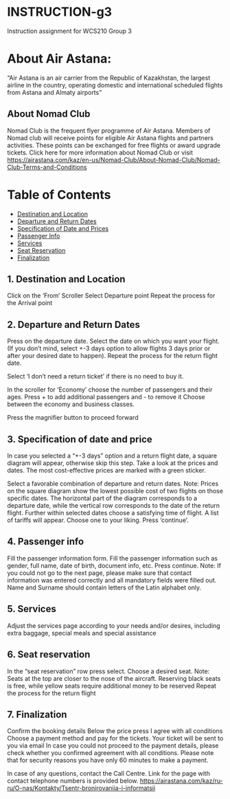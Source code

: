 # INSTRUCTION-g3
Instruction assignment for WCS210 Group 3

# About Air Astana:
“Air Astana is an air carrier from the Republic of Kazakhstan, the largest airline in the country, operating domestic and international scheduled flights from Astana and Almaty airports”

## About Nomad Club 
Nomad Club is the frequent flyer programme of Air Astana. Members of Nomad club will receive points for eligible Air Astana flights and partners activities. These points can be exchanged for free flights or award upgrade tickets.
Click here for more information about Nomad Club or visit https://airastana.com/kaz/en-us/Nomad-Club/About-Nomad-Club/Nomad-Club-Terms-and-Conditions 

# Table of Contents
* [Destination and Location](#dal)
* [Departure and Return Dates](#dard)
* [Specification of Date and Prices](#spec)
* [Passenger Info](#pass)
* [Services](#service)
* [Seat Reservation](#seat)
* [Finalization](#Finalization)

<a name="dal"></a>
## 1. Destination and Location
Click on the ‘From’ Scroller
Select Departure point
Repeat the process for the Arrival point

<a name="dard"></a>
## 2. Departure and Return Dates
Press on the departure date. 
Select the date on which you want your flight. 
(If you don’t mind, select +-3 days option to allow flights 3 days prior or after your desired date to happen).
Repeat the process for the return flight date. 

Select ‘I don’t need a return ticket’ if there is no need to buy it.

In the scroller for ‘Economy’ choose the number of passengers and their ages. Press + to add additional passengers and - to remove it
Choose between the economy and business classes.

Press the magnifier button to proceed forward

<a name="spec"></a>
## 3. Specification of date and price
In case you selected a “+-3 days” option and a return flight date, a square diagram will appear, otherwise skip this step. 
Take a look at the prices and dates. The most cost-effective prices are marked with a green sticker. 

Select a favorable combination of departure and return dates.
Note: Prices on the square diagram show the lowest possible cost of two flights on those specific dates. The horizontal part of the diagram corresponds to a departure date, while the vertical row corresponds to the date of the return flight.
Further within selected dates choose a satisfying time of flight.
A list of tariffs will appear. Choose one to your liking. Press ‘continue’.

<a name="pass"></a>
## 4. Passenger info
Fill the passenger information form. Fill the passenger information such as gender, full name, date of birth, document info, etc. Press continue.
Note: If you could not go to the next page, please make sure that contact information was entered correctly and all mandatory fields were filled out. Name and Surname should contain letters of the Latin alphabet only.  

<a name="service"></a>
## 5. Services
Adjust the services page according to your needs and/or desires, including extra baggage, special meals and special assistance

<a name="seat"></a> 
## 6. Seat reservation
In the “seat reservation” row press select. Choose a desired seat.
Note: Seats at the top are closer to the nose of the aircraft. Reserving black seats is free, while yellow seats require additional money to be reserved
Repeat the process for the return flight

<a name="Finalization"></a> 
## 7. Finalization
Confirm the booking details
Below the price press I agree with all conditions
Choose a payment method and pay for the tickets.
Your ticket will be sent to you via email
In case you could not proceed to the payment details, please check whether you confirmed agreement with all conditions.
Please note that for security reasons you have only 60 minutes to make a payment.

In case of any questions, contact the Call Centre. Link for the page with contact telephone numbers is provided below.
https://airastana.com/kaz/ru-ru/O-nas/Kontakty/Tsentr-bronirovaniia-i-informatsii


